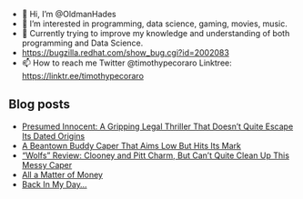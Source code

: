 - 👋 Hi, I’m @OldmanHades
- 👀 I’m interested in programming, data science, gaming, movies, music.
- 🌱 Currently trying to improve my knowledge and understanding of both programming and Data Science.
- https://bugzilla.redhat.com/show_bug.cgi?id=2002083
- 📫 How to reach me Twitter @timothypecoraro
Linktree: https://linktr.ee/timothypecoraro

## Blog posts
<!-- BLOG-POST-LIST:START -->
- [Presumed Innocent: A Gripping Legal Thriller That Doesn’t Quite Escape Its Dated Origins](https://medium.com/@timothypecoraro/presumed-innocent-a-gripping-legal-thriller-that-doesnt-quite-escape-its-dated-origins-a92e32a55278?source=rss-5097f5c9b801------2)
- [A Beantown Buddy Caper That Aims Low But Hits Its Mark](https://medium.com/@timothypecoraro/a-beantown-buddy-caper-that-aims-low-but-hits-its-mark-d35096b40ec8?source=rss-5097f5c9b801------2)
- [“Wolfs” Review: Clooney and Pitt Charm, But Can’t Quite Clean Up This Messy Caper](https://medium.com/@timothypecoraro/wolfs-review-clooney-and-pitt-charm-but-cant-quite-clean-up-this-messy-caper-32ee387e8d60?source=rss-5097f5c9b801------2)
- [All a Matter of Money](https://medium.com/@timothypecoraro/all-a-matter-of-money-b6c2664b2ca5?source=rss-5097f5c9b801------2)
- [Back In My Day…](https://medium.com/@timothypecoraro/back-in-my-day-b5b73d6f6e71?source=rss-5097f5c9b801------2)
<!-- BLOG-POST-LIST:END -->
